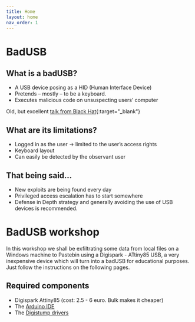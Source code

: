```yaml
---
title: Home
layout: home
nav_order: 1
---
```

# BadUSB
## What is a badUSB?

- A USB device posing as a HID (Human Interface Device)
- Pretends – mostly – to be a keyboard.
- Executes malicious code on unsuspecting users’ computer

Old, but excellent [talk from Black Hat](https://www.youtube.com/watch?v=nuruzFqMgIw){:target="_blank"}

## What are its limitations?

- Logged in as the user -> limited to the user’s access rights
- Keyboard layout
- Can easily be detected by the observant user

## That being said...

- New exploits are being found every day
- Privileged access escalation has to start somewhere
- Defense in Depth strategy and generally avoiding the use of USB devices is recommended.

# BadUSB workshop

In this workshop we shall be exfiltrating some data from local files on a Windows machine to Pastebin using a Digispark - ATtiny85 USB, a very inexpensive device which will turn into a badUSB for educational purposes. Just follow the instructions on the following pages.

## Required components
-  Digispark Attiny85 (cost: 2.5 - 6 euro. Bulk makes it cheaper)
-  The [Arduino IDE](https://www.arduino.cc/en/software)
-  The [Digistump drivers](https://github.com/digistump/DigistumpArduino/releases/download/1.6.7/Digistump.Drivers.zip)
